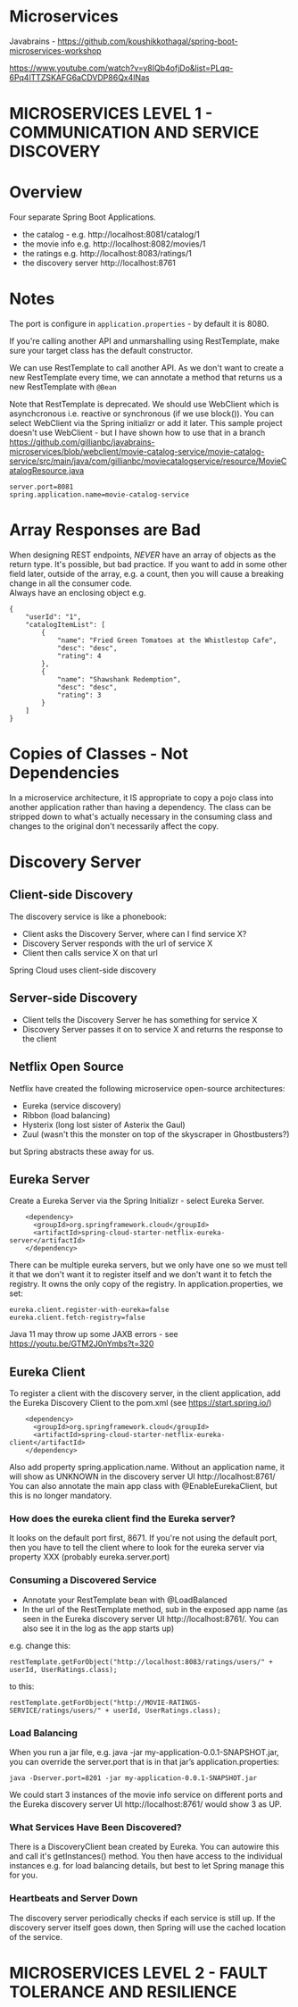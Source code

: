 # Microservices

Javabrains - https://github.com/koushikkothagal/spring-boot-microservices-workshop

https://www.youtube.com/watch?v=y8IQb4ofjDo&list=PLqq-6Pq4lTTZSKAFG6aCDVDP86Qx4lNas

# MICROSERVICES LEVEL 1 - COMMUNICATION AND SERVICE DISCOVERY

# Overview

Four separate Spring Boot Applications.
* the catalog - e.g. http://localhost:8081/catalog/1
* the movie info e.g. http://localhost:8082/movies/1
* the ratings e.g. http://localhost:8083/ratings/1
* the discovery server http://localhost:8761

# Notes
The port is configure in `application.properties` - by default it is 8080.

If you're calling another API and unmarshalling using RestTemplate, make sure your target class has the default constructor.

We can use RestTemplate to call another API.  As we don't want to create a new RestTemplate every time, we can annotate a method that returns us a new RestTemplate with `@Bean`

Note that RestTemplate is deprecated.  We should use WebClient which is asynchcronous i.e. reactive or synchronous (if we use block()).  You can select WebClient via the Spring initializr or add it later.  This sample project doesn't use WebClient - but I have shown how to use that in a branch https://github.com/gillianbc/javabrains-microservices/blob/webclient/movie-catalog-service/movie-catalog-service/src/main/java/com/gillianbc/moviecatalogservice/resource/MovieCatalogResource.java


```
server.port=8081
spring.application.name=movie-catalog-service
```

# Array Responses are Bad

When designing REST endpoints, *NEVER* have an array of objects as the return type.  It's possible, but bad practice.  If you want to add in some other field later, outside of the array, e.g. a count, then you will cause a breaking change in all the consumer code.  
Always have an enclosing object e.g.
```
{
    "userId": "1",
    "catalogItemList": [
        {
            "name": "Fried Green Tomatoes at the Whistlestop Cafe",
            "desc": "desc",
            "rating": 4
        },
        {
            "name": "Shawshank Redemption",
            "desc": "desc",
            "rating": 3
        }
    ]
}
```

# Copies of Classes - Not Dependencies

In a microservice architecture, it IS appropriate to copy a pojo class into another application rather than having a dependency.  The class can be stripped down to what's actually necessary in the consuming class and changes to the original don't necessarily affect the copy.  

# Discovery Server

## Client-side Discovery
The discovery service is like a phonebook:
* Client asks the Discovery Server, where can I find service X?
* Discovery Server responds with the url of service X
* Client then calls service X on that url

Spring Cloud uses client-side discovery

## Server-side Discovery

* Client tells the Discovery Server he has something for service X
* Discovery Server passes it on to service X and returns the response to the client

## Netflix Open Source

Netflix have created the following microservice open-source architectures:
* Eureka (service discovery)
* Ribbon (load balancing)
* Hysterix (long lost sister of Asterix the Gaul)
* Zuul (wasn't this the monster on top of the skyscraper in Ghostbusters?)

but Spring abstracts these away for us.

## Eureka Server

Create a Eureka Server via the Spring Initializr - select Eureka Server.
```
    <dependency>
      <groupId>org.springframework.cloud</groupId>
      <artifactId>spring-cloud-starter-netflix-eureka-server</artifactId>
    </dependency>
```

There can be multiple eureka servers, but we only have one so we must tell it that we don't want it to register itself and we don't want it to fetch the registry.  It owns the only copy of the registry.
In application.properties, we set:
``` 
eureka.client.register-with-eureka=false
eureka.client.fetch-registry=false
```
Java 11 may throw up some JAXB errors - see https://youtu.be/GTM2J0nYmbs?t=320

## Eureka Client
To register a client with the discovery server, in the client application, add the Eureka Discovery Client to the pom.xml (see https://start.spring.io/) 
```
    <dependency>
      <groupId>org.springframework.cloud</groupId>
      <artifactId>spring-cloud-starter-netflix-eureka-client</artifactId>
    </dependency>
```
Also add property spring.application.name.  Without an application name, it will show as UNKNOWN in the discovery server UI http://localhost:8761/
You can also annotate the main app class with @EnableEurekaClient, but this is no longer mandatory.

### How does the eureka client find the Eureka server?
It looks on the default port first, 8671.  If you're not using the default port, then you have to tell the client where to look for the eureka server via property XXX (probably eureka.server.port)

### Consuming a Discovered Service
* Annotate your RestTemplate bean with @LoadBalanced
* In the url of the RestTemplate method, sub in the exposed app name (as seen in the Eureka discovery server UI http://localhost:8761/.  You can also see it in the log as the app starts up)

e.g. change this:
```
restTemplate.getForObject("http://localhost:8083/ratings/users/" + userId, UserRatings.class);
```
to this:
```
restTemplate.getForObject("http://MOVIE-RATINGS-SERVICE/ratings/users/" + userId, UserRatings.class);
```

### Load Balancing
When you run a jar file, e.g.  java -jar my-application-0.0.1-SNAPSHOT.jar, you can override the server.port that is in that jar’s application.properties:
```
java -Dserver.port=8201 -jar my-application-0.0.1-SNAPSHOT.jar
```

We could start 3 instances of the movie info service on different ports and the Eureka discovery server UI http://localhost:8761/ would show 3 as UP.

### What Services Have Been Discovered?

There is a DiscoveryClient bean created by Eureka.  You can autowire this and call it's getInstances() method.  You then have access to the individual instances e.g. for load balancing details, but best to let Spring manage this for you.

### Heartbeats and Server Down
The discovery server periodically checks if each service is still up. 
If the discovery server itself goes down, then Spring will use the cached location of the service. 

# MICROSERVICES LEVEL 2 - FAULT TOLERANCE AND RESILIENCE

